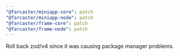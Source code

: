 ```yaml
---
"@farcaster/miniapp-core": patch
"@farcaster/miniapp-node": patch
"@farcaster/frame-core": patch
"@farcaster/frame-node": patch
---
```


Roll back zod/v4 since it was causing package manager problems.
